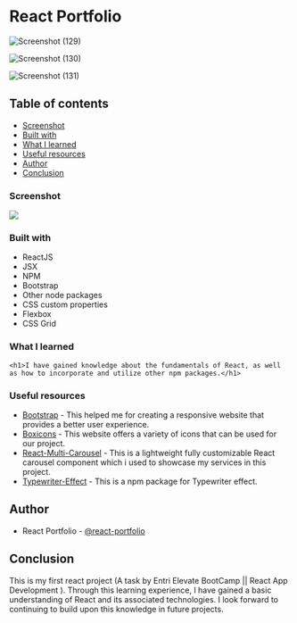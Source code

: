 
# React Portfolio



![Screenshot (129)](https://github.com/aniigupta/react-portfolio/assets/114833203/74369275-a7e8-4bac-bc94-e75c63295fc9)















![Screenshot (130)](https://github.com/aniigupta/react-portfolio/assets/114833203/9677f630-48e9-4f16-8775-585eaffad325)



















![Screenshot (131)](https://github.com/aniigupta/react-portfolio/assets/114833203/016b792c-f1ed-4ce3-8485-8d64097f1a95)

## Table of contents

  - [Screenshot](#screenshot)
  - [Built with](#built-with)
  - [What I learned](#what-i-learned)
  - [Useful resources](#useful-resources)
- [Author](#author)
- [Conclusion](#conclusion)


### Screenshot

![](./Screenshots/react-portfolio_Desktop.png)


### Built with

- ReactJS
- JSX
- NPM
- Bootstrap
- Other node packages
- CSS custom properties
- Flexbox
- CSS Grid

### What I learned

```
<h1>I have gained knowledge about the fundamentals of React, as well as how to incorporate and utilize other npm packages.</h1>
```

### Useful resources

- [Bootstrap](https://getbootstrap.com/) - This helped me for creating a responsive website that provides a better user experience.
- [Boxicons](https://boxicons.com/) - This website offers a variety of icons that can be used for our project.
- [React-Multi-Carousel](https://www.npmjs.com/package/react-multi-carousel) - This is a lightweight fully customizable React carousel component which i used to showcase my services in this project.
- [Typewriter-Effect](https://www.npmjs.com/package/typewriter-effect) - This is a npm package for Typewriter effect.


## Author
- React Portfolio - [@react-portfolio](https://salih-kv.github.io/react-portfolio/)

## Conclusion

This is my first react project (A task by Entri Elevate BootCamp || React App Development ). Through this learning experience, I have gained a basic understanding of React and its associated technologies. I look forward to continuing to build upon this knowledge in future projects.
